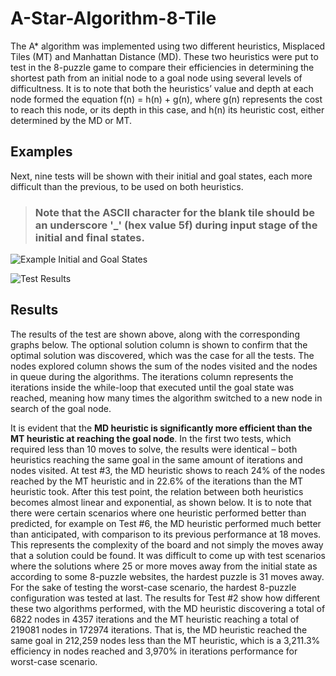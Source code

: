 # A-Star-Algorithm-8-Tile

The A* algorithm was implemented using two different heuristics, Misplaced Tiles (MT) and Manhattan Distance (MD). These two heuristics were put to test in the 8-puzzle game to compare their efficiencies in determining the shortest path from an initial node to a goal node using several levels of difficultness. It is to note that both the heuristics’ value and depth at each node formed the equation f(n) = h(n) + g(n), where g(n) represents the cost to reach this node, or its depth in this case, and h(n) its heuristic cost, either determined by the MD or MT.

## Examples
Next, nine tests will be shown with their initial and goal states, each more difficult than the previous, to be used on both heuristics.

>### **Note that the ASCII character for the blank tile should be an underscore '_' (hex value 5f) during input stage of the initial and final states.** 

![Example Initial and Goal States](https://i.imgur.com/iziRVzY.png)

![Test Results](https://i.imgur.com/362wTte.png)

## Results

The results of the test are shown above, along with the corresponding graphs below. The optional solution column is shown to confirm that the optimal solution was discovered, which was the case for all the tests. The nodes explored column shows the sum of the nodes visited and the nodes in queue during the algorithms. The iterations column represents the iterations inside the while-loop that executed until the goal state was reached, meaning how many times the algorithm switched to a new node in search of the goal node.

It is evident that the **MD heuristic is significantly more efficient than the MT heuristic at reaching the goal node**. In the first two tests, which required less than 10 moves to solve, the results were identical – both heuristics reaching the same goal in the same amount of iterations and nodes visited. At test #3, the MD heuristic shows to reach 24% of the nodes reached by the MT heuristic and in 22.6% of the iterations than the MT heuristic took. After this test point, the relation between both heuristics becomes almost linear and exponential, as shown below. It is to note that there were certain scenarios where one heuristic performed better than predicted, for example on Test #6, the MD heuristic performed much better than anticipated, with comparison to its previous performance at 18 moves. This represents the complexity of the board and not simply the moves away that a solution could be found. It was difficult to come up with test scenarios where the solutions where 25 or more moves away from the initial state as according to some 8-puzzle websites, the hardest puzzle is 31 moves away. For the sake of testing the worst-case scenario, the hardest 8-puzzle configuration was tested at last. The results for Test #2 show how different these two algorithms performed, with the MD heuristic discovering a total of 6822 nodes in 4357 iterations and the MT heuristic reaching a total of 219081 nodes in 172974 iterations. That is, the MD heuristic reached the same goal in 212,259 nodes less than the MT heuristic, which is a 3,211.3% efficiency in nodes reached and 3,970% in iterations performance for worst-case scenario.


